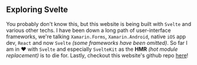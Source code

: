 ## Exploring Svelte

You probably don't know this, but this website is being built with `Svelte` and various other techs. I have been down a long path of  user-interface frameworks, we're talking `Xamarin.Forms`, `Xamarin.Android`, native `iOS` app dev, `React` and now `Svelte` *(some frameworks have been omitted)*. So far I am in ❤️ with `Svelte` and especially `SvelteKit` as the **HMR** *(hot module replacement)* is to die for. Lastly, checkout this website's github repo [here](https://github.com/Chase-William/chase-william-site)!